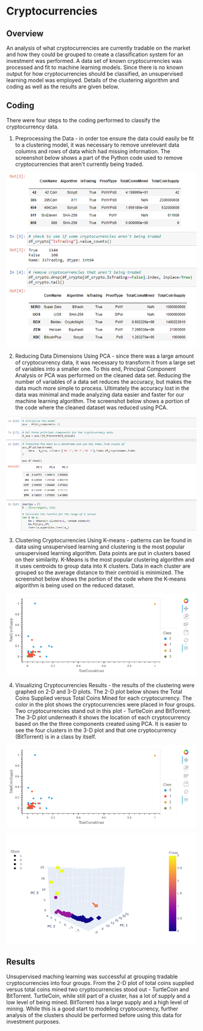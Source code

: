 # Cryptocurrencies
## Overview
An analysis of what cryptocurrencies are currently tradable on the market and how they could be grouped to create a classification system for an investment was performed. A data set of known cryptocurrencies was processed and fit to machine learning models. Since there is no known output for how cryptocurrencies should be classified, an unsupervised learning model was employed. Details of the clustering algorithm and coding as well as the results are given below.

## Coding
There were four steps to the coding performed to classify the cryptocurrency data.  
1. Preprocessing the Data - in order toe ensure the data could easily be fit to a clustering model, it was necessary to remove unrelevant data columns and rows of data which had missing information.  The screenshot below shows a part of the Python code used to remove cryptocurrencies that aren't currently being traded.  

![First the cryptocurrency dataset was cleaned](screenshots/crypto1.png)

2. Reducing Data Dimensions Using PCA - since there was a large amount of cryptocurrency data, it was necessary to transform it from a large set of variables into a smaller one.  To this end, Principal Component Analysis or PCA was performed on the cleaned data set.  Reducing the number of variables of a data set reduces the accuracy, but makes the data much more simple to process. Ultimately the accuracy lost in the data was minimal and made analyzing data easier and faster for our machine learning algorithm.  The screenshot below shows a portion of the code where the cleaned dataset was reduced using PCA. 

![Second the cryptocurrency dataset was reduded using PCA](screenshots/crypto2.png)

3. Clustering Cryptocurrencies Using K-means - patterns can be found in data using unsupervised learning and clustering is the most popular unsupervised learning algorithm.  Data points are put in clusters based on their similarity. K-Means is the most popular clustering algorithm and it uses centroids to group data into K clusters. Data in each cluster are grouped so the average distance to their centroid is minimized.  The screenshot below shows the portion of the code where the K-means algorithm is being used on the reduced dataset.


![Third the cryptocurrency dataset clusted using K-means](screenshots/crypto4.png)

4. Visualizing Cryptocurrencies Results - the results of the clustering were graphed on 2-D and 3-D plots.  The 2-D plot below shows the Total Coins Supplied versus Total Coins Mined for each cryptocurrency.  The color in the plot shows the cryptocurrencies were placed in four groups.  Two cryptocurrencies stand out in this plot - TurtleCoin and BitTorrent.  The 3-D plot underneath it shows the location of each cryptocurrency based on the the three components created using PCA.  It is easier to see the four clusters in the 3-D plot and that one cryptocurrency (BitTorrent) is in a class by itself.     

![Fourth the results were visualized -2D plot shown here](screenshots/crypto4.png)

![3D plot showing the four cryptocurrency classifications](screenshots/crypto5.png)

## Results
Unsupervised maching learning was successful at grouping tradable cryptocurrencies into four groups.  From the 2-D plot of total coins supplied versus total coins mined two cryptocurrencies stood out - TurtleCoin and BitTorrent.  TurtleCoin, while still part of a cluster, has a lot of supply and a low level of being mined.  BitTorrent has a large supply and a high level of mining.  While this is a good start to modeling cryptocurrency, further analysis of the clusters should be performed before using this data for investment purposes.    


